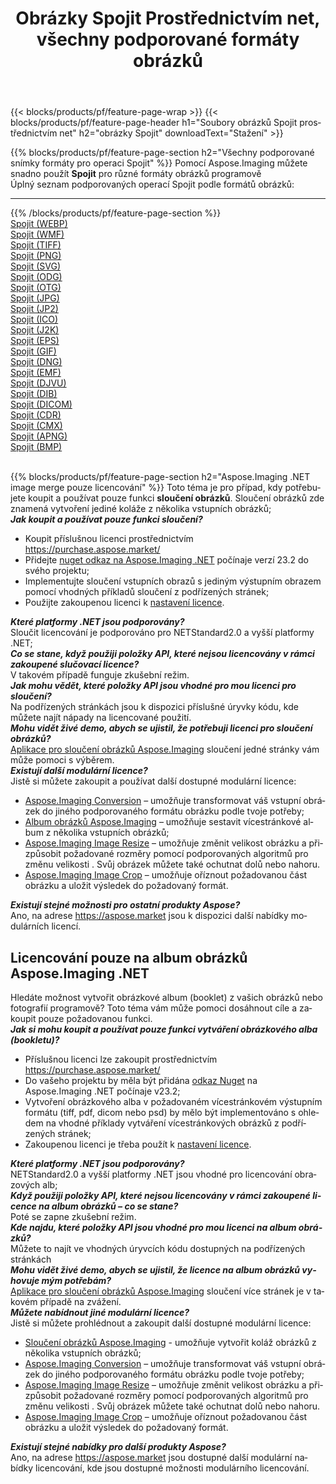 ﻿---
title: Obrázky Spojit Prostřednictvím net, všechny podporované formáty obrázků 
weight: 3920
url: /cs/net/merge 
lang: cs
langdirlevel: 2
locales: zh-hans,ja,it,ru,de,es,fr,nl,id,lt,pl,pt,vi,tr,ko,zh-hant,ar,hi,th,sv,cs,uk,he
description: Pomocí Aspose.Imaging můžete snadno Spojit obrázky přes net
---

{{< blocks/products/pf/feature-page-wrap >}}
{{< blocks/products/pf/feature-page-header h1="Soubory obrázků Spojit prostřednictvím net" h2="obrázky Spojit" downloadText="Stažení" >}}


{{% blocks/products/pf/feature-page-section  h2="Všechny podporované snímky formáty pro operaci Spojit" %}}
Pomocí Aspose.Imaging můžete snadno použít **Spojit** pro různé formáty obrázků programově
<br/>
Úplný seznam podporovaných operací Spojit podle formátů obrázků:
<hr/>
{{% /blocks/products/pf/feature-page-section %}}
<div class="container-fluid productfamilypage bg-gray">
    <div class="convertypes bg-gray agp-content section">
        <div class="container">
		<div class="row other-converters">
		    <div class='col-md-2 other-converter remove-lp remove-rp'><a href="/imaging/cs/net/merge/webp" >Spojit (WEBP)</a></div><div class='col-md-2 other-converter remove-lp remove-rp'><a href="/imaging/cs/net/merge/wmf" >Spojit (WMF)</a></div><div class='col-md-2 other-converter remove-lp remove-rp'><a href="/imaging/cs/net/merge/tiff" >Spojit (TIFF)</a></div><div class='col-md-2 other-converter remove-lp remove-rp'><a href="/imaging/cs/net/merge/png" >Spojit (PNG)</a></div><div class='col-md-2 other-converter remove-lp remove-rp'><a href="/imaging/cs/net/merge/svg" >Spojit (SVG)</a></div><div class='col-md-2 other-converter remove-lp remove-rp'><a href="/imaging/cs/net/merge/odg" >Spojit (ODG)</a></div><div class='col-md-2 other-converter remove-lp remove-rp'><a href="/imaging/cs/net/merge/otg" >Spojit (OTG)</a></div><div class='col-md-2 other-converter remove-lp remove-rp'><a href="/imaging/cs/net/merge/jpg" >Spojit (JPG)</a></div><div class='col-md-2 other-converter remove-lp remove-rp'><a href="/imaging/cs/net/merge/jp2" >Spojit (JP2)</a></div><div class='col-md-2 other-converter remove-lp remove-rp'><a href="/imaging/cs/net/merge/ico" >Spojit (ICO)</a></div><div class='col-md-2 other-converter remove-lp remove-rp'><a href="/imaging/cs/net/merge/j2k" >Spojit (J2K)</a></div><div class='col-md-2 other-converter remove-lp remove-rp'><a href="/imaging/cs/net/merge/eps" >Spojit (EPS)</a></div><div class='col-md-2 other-converter remove-lp remove-rp'><a href="/imaging/cs/net/merge/gif" >Spojit (GIF)</a></div><div class='col-md-2 other-converter remove-lp remove-rp'><a href="/imaging/cs/net/merge/dng" >Spojit (DNG)</a></div><div class='col-md-2 other-converter remove-lp remove-rp'><a href="/imaging/cs/net/merge/emf" >Spojit (EMF)</a></div><div class='col-md-2 other-converter remove-lp remove-rp'><a href="/imaging/cs/net/merge/djvu" >Spojit (DJVU)</a></div><div class='col-md-2 other-converter remove-lp remove-rp'><a href="/imaging/cs/net/merge/dib" >Spojit (DIB)</a></div><div class='col-md-2 other-converter remove-lp remove-rp'><a href="/imaging/cs/net/merge/dicom" >Spojit (DICOM)</a></div><div class='col-md-2 other-converter remove-lp remove-rp'><a href="/imaging/cs/net/merge/cdr" >Spojit (CDR)</a></div><div class='col-md-2 other-converter remove-lp remove-rp'><a href="/imaging/cs/net/merge/cmx" >Spojit (CMX)</a></div><div class='col-md-2 other-converter remove-lp remove-rp'><a href="/imaging/cs/net/merge/apng" >Spojit (APNG)</a></div><div class='col-md-2 other-converter remove-lp remove-rp'><a href="/imaging/cs/net/merge/bmp" >Spojit (BMP)</a></div>
                </div>
        </div>
    </div>
</div>
<br/>

{{% blocks/products/pf/feature-page-section  h2="Aspose.Imaging .NET image merge pouze licencování" %}}
Toto téma je pro případ, kdy potřebujete koupit a používat pouze funkci <b>sloučení obrázků</b>. Sloučení obrázků zde znamená vytvoření jediné koláže z několika vstupních obrázků; <br/>
<i><b>Jak koupit a používat pouze funkci sloučení?</b></i>
<ul>
<li>
Koupit příslušnou licenci prostřednictvím <a href="https://purchase.aspose.market/">https://purchase.aspose.market/</a>
</li>
<li>
Přidejte <a href="https://www.nuget.org/packages/Aspose.Imaging">nuget odkaz na Aspose.Imaging .NET</a> počínaje verzí 23.2 do svého projektu;
</li>
<li>
Implementujte sloučení vstupních obrazů s jediným výstupním obrazem pomocí vhodných příkladů sloučení z podřízených stránek;
</li>
<li>
Použijte zakoupenou licenci k <a href="https://docs.aspose.com/imaging/net/licensing/">nastavení licence</a>.
</li>
</ul>
<i><b>Které platformy .NET jsou podporovány?</b></i> <br/>
Sloučit licencování je podporováno pro NETStandard2.0 a vyšší platformy .NET;<br/>
<i><b>Co se stane, když použiji položky API, které nejsou licencovány v rámci zakoupené slučovací licence?</b></i><br/>
V takovém případě funguje zkušební režim.<br/>
<i><b>Jak mohu vědět, které položky API jsou vhodné pro mou licenci pro sloučení?</b></i><br/>
Na podřízených stránkách jsou k dispozici příslušné úryvky kódu, kde můžete najít nápady na licencované použití.<br/>
<i><b>Mohu vidět živé demo, abych se ujistil, že potřebuji licenci pro sloučení obrázků?</b></i><br/>
<a href="https://products.aspose.app/imaging/cs/image-merge/">Aplikace pro sloučení obrázků Aspose.Imaging</a> sloučení jedné stránky vám může pomoci s výběrem.<br />
<i><b>Existují další modulární licence?</b></i><br/>
Jistě si můžete zakoupit a používat další dostupné modulární licence:<br/>
<ul>
<li>
<a href="https://products.aspose.com/imaging/cs/net/conversion/">Aspose.Imaging Conversion</a> – umožňuje transformovat váš vstupní obrázek do jiného podporovaného formátu obrázku podle tvoje potřeby;
</li>
<li>
<a href="https://products.aspose.com/imaging/cs/net/merge/">Album obrázků Aspose.Imaging</a> – umožňuje sestavit vícestránkové album z několika vstupních obrázků;
</li>
<li>
<a href="https://products.aspose.com/imaging/cs/net/resize/">Aspose.Imaging Image Resize</a> – umožňuje změnit velikost obrázku a přizpůsobit požadované rozměry pomocí podporovaných algoritmů pro změnu velikosti . Svůj obrázek můžete také ochutnat dolů nebo nahoru.
</li>
<li>
<a href="https://products.aspose.com/imaging/cs/net/crop/">Aspose.Imaging Image Crop</a> – umožňuje oříznout požadovanou část obrázku a uložit výsledek do požadovaný formát.
</li>
</ul>
<i><b>Existují stejné možnosti pro ostatní produkty Aspose?</b></i><br/>
Ano, na adrese <a href="https://aspose.market">https://aspose.market</a> jsou k dispozici další nabídky modulárních licencí.

<br/>
<h2>Licencování pouze na album obrázků Aspose.Imaging .NET</h2>
Hledáte možnost vytvořit obrázkové album (booklet) z vašich obrázků nebo fotografií programově? Toto téma vám může pomoci dosáhnout cíle a zakoupit pouze požadovanou funkci.<br/>
<i><b>Jak si mohu koupit a používat pouze funkci vytváření obrázkového alba (bookletu)?</b></i>
<ul>
<li>
Příslušnou licenci lze zakoupit prostřednictvím <a href="https://purchase.aspose.market/">https://purchase.aspose.market/</a>
</li>
<li>
Do vašeho projektu by měla být přidána <a href="https://www.nuget.org/packages/Aspose.Imaging">odkaz Nuget</a> na Aspose.Imaging .NET počínaje v23.2;
</li>
<li>
Vytvoření obrázkového alba v požadovaném vícestránkovém výstupním formátu (tiff, pdf, dicom nebo psd) by mělo být implementováno s ohledem na vhodné příklady vytváření vícestránkových obrázků z podřízených stránek;
</li>
<li>
Zakoupenou licenci je třeba použít k <a href="https://docs.aspose.com/imaging/net/licensing/">nastavení licence</a>.
</li>
</ul>
<i><b>Které platformy .NET jsou podporovány?</b></i> <br/>
NETStandard2.0 a vyšší platformy .NET jsou vhodné pro licencování obrazových alb;<br/>
<i><b>Když použiji položky API, které nejsou licencovány v rámci zakoupené licence na album obrázků – co se stane?</b></i><br/>
Poté se zapne zkušební režim.<br/>
<i><b>Kde najdu, které položky API jsou vhodné pro mou licenci na album obrázků?</b></i><br/>
Můžete to najít ve vhodných úryvcích kódu dostupných na podřízených stránkách<br/>
<i><b>Mohu vidět živé demo, abych se ujistil, že licence na album obrázků vyhovuje mým potřebám?</b></i><br/>
<a href="https://products.aspose.app/imaging/cs/image-merge/">Aplikace pro sloučení obrázků Aspose.Imaging</a> sloučení více stránek je v takovém případě na zvážení. <br/>
<i><b>Můžete nabídnout jiné modulární licence?</b></i><br/>
Jistě si můžete prohlédnout a zakoupit další dostupné modulární licence:<br/>
<ul>
<li>
<a href="https://products.aspose.com/imaging/cs/net/merge/">Sloučení obrázků Aspose.Imaging</a> - umožňuje vytvořit koláž obrázků z několika vstupních obrázků;
</li>
<li>
<a href="https://products.aspose.com/imaging/cs/net/conversion/">Aspose.Imaging Conversion</a> – umožňuje transformovat váš vstupní obrázek do jiného podporovaného formátu obrázku podle tvoje potřeby;
</li>
<li>
<a href="https://products.aspose.com/imaging/cs/net/resize/">Aspose.Imaging Image Resize</a> – umožňuje změnit velikost obrázku a přizpůsobit požadované rozměry pomocí podporovaných algoritmů pro změnu velikosti . Svůj obrázek můžete také ochutnat dolů nebo nahoru.
</li>
<li>
<a href="https://products.aspose.com/imaging/cs/net/crop/">Aspose.Imaging Image Crop</a> – umožňuje oříznout požadovanou část obrázku a uložit výsledek do požadovaný formát.
</li>
</ul>
<i><b>Existují stejné nabídky pro další produkty Aspose?</b></i><br/>
Ano, na adrese <a href="https://aspose.market">https://aspose.market</a> jsou dostupné další modulární nabídky licencování, kde jsou dostupné možnosti modulárního licencování.
